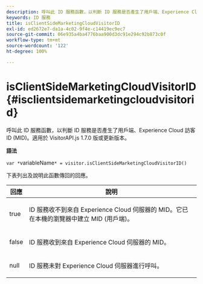 ```yaml
---
description: 呼叫此 ID 服務函數，以判斷 ID 服務是否產生了用戶端、Experience Cloud 訪客 ID (MID)。適用於 VisitorAPI.js 1.7.0 版或更新版本。
keywords: ID 服務
title: isClientSideMarketingCloudVisitorID
exl-id: ed2672e7-da1a-4c02-9f4e-c14419ec9ec7
source-git-commit: 06e935a4ba4776baa900d3dc91e294c92b873c0f
workflow-type: tm+mt
source-wordcount: '122'
ht-degree: 100%

---
```


# isClientSideMarketingCloudVisitorID{#isclientsidemarketingcloudvisitorid}

呼叫此 ID 服務函數，以判斷 ID 服務是否產生了用戶端、Experience Cloud 訪客 ID (MID)。適用於 VisitorAPI.js 1.7.0 版或更新版本。

**語法**

`var *`variableName`* = visitor.isClientSideMarketingCloudVisitorID()`

下表列出及說明此函數傳回的回應。

<table id="table_5D08A5DD6FD04F94818B0E8B790D3136"> 
 <thead> 
  <tr> 
   <th colname="col1" class="entry"> 回應 </th> 
   <th colname="col2" class="entry"> 說明 </th> 
  </tr> 
 </thead>
 <tbody> 
  <tr> 
   <td colname="col1"> <p> <span class="codeph"> true</span> </p> </td> 
   <td colname="col2"> <p>ID 服務收不到來自 <span class="keyword">Experience Cloud</span> 伺服器的 MID。它已在本機的瀏覽器中建立 MID (用戶端)。 </p> </td> 
  </tr> 
  <tr> 
   <td colname="col1"> <p> <span class="codeph"> false</span> </p> </td> 
   <td colname="col2"> <p>ID 服務收到來自 <span class="keyword">Experience Cloud</span> 伺服器的 MID。 </p> </td> 
  </tr> 
  <tr> 
   <td colname="col1"> <p> <span class="codeph"> null</span> </p> </td> 
   <td colname="col2"> <p>ID 服務未對 <span class="keyword">Experience Cloud</span> 伺服器進行呼叫。 </p> </td> 
  </tr> 
 </tbody> 
</table>
